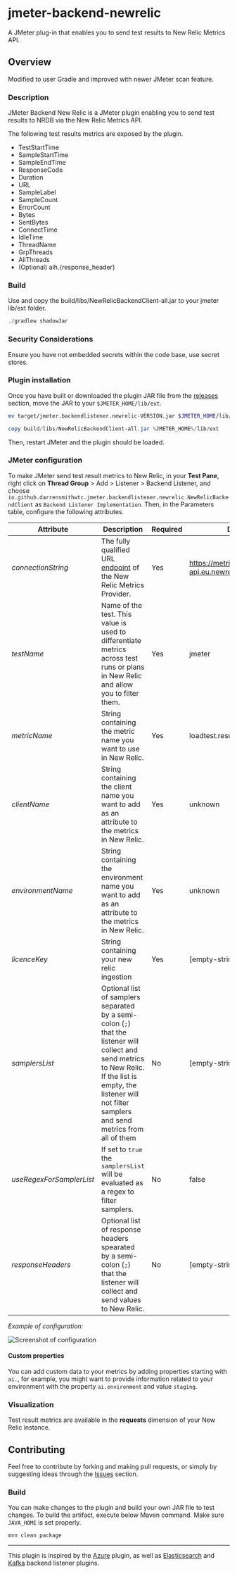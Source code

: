 # jmeter-backend-newrelic

A JMeter plug-in that enables you to send test results to New Relic Metrics API.

## Overview

Modified to user Gradle and improved with newer JMeter scan feature.

### Description

JMeter Backend New Relic is a JMeter plugin enabling you to send test results to NRDB via the New Relic Metrics API.

The following test results metrics are exposed by the plugin.

- TestStartTime
- SampleStartTime
- SampleEndTime
- ResponseCode
- Duration
- URL
- SampleLabel
- SampleCount
- ErrorCount
- Bytes
- SentBytes
- ConnectTime
- IdleTime
- ThreadName
- GrpThreads
- AllThreads
- (Optional) aih.{response_header}

### Build

Use  and copy the build/libs/NewRelicBackendClient-all.jar to your jmeter lib/ext folder.

``` powershell
./gradlew shadowJar
```


### Security Considerations

Ensure you have not embedded secrets within the code base, use secret stores.

### Plugin installation

Once you have built or downloaded the plugin JAR file from the [releases](https://github.com/darrensmithwtc/jmeter-backend-newrelic/releases) section,
move the JAR to your `$JMETER_HOME/lib/ext`.

```bash
mv target/jmeter.backendlistener.newrelic-VERSION.jar $JMETER_HOME/lib/ext/
```

``` powershell
copy build/libs/NewRelicBackendClient-all.jar %JMETER_HOME%/lib/ext
```

Then, restart JMeter and the plugin should be loaded.

### JMeter configuration

To make JMeter send test result metrics to New Relic, in your **Test Pane**, right click on
**Thread Group** > Add > Listener > Backend Listener, and choose `io.github.darrensmithwtc.jmeter.backendlistener.newrelic.NewRelicBackendClient` as `Backend Listener Implementation`.
Then, in the Parameters table, configure the following attributes.

| Attribute                | Description                                                                                                                                                                                                           | Required | Default                                      |
| ------------------------ | --------------------------------------------------------------------------------------------------------------------------------------------------------------------------------------------------------------------- | -------- | -------------------------------------------- |
| _connectionString_       | The fully qualified URL [endpoint](https://docs.newrelic.com/docs/using-new-relic/welcome-new-relic/get-started/our-eu-us-region-data-centers/) of the New Relic Metrics Provider.                                    | Yes      | https://metric-api.eu.newrelic.com/metric/v1 |
| _testName_               | Name of the test. This value is used to differentiate metrics across test runs or plans in New Relic and allow you to filter them.                                                                                    | Yes      | jmeter                                       |
| _metricName_             | String containing the metric name you want to use in New Relic.                                                                                                                                                       | Yes      | loadtest.result                              |
| _clientName_             | String containing the client name you want to add as an attribute to the metrics in New Relic.                                                                                                                        | Yes      | unknown                                      |
| _environmentName_        | String containing the environment name you want to add as an attribute to the metrics in New Relic.                                                                                                                   | Yes      | unknown                                      |
| _licenceKey_             | String containing your new relic ingestion                                                                                                                                                                            | Yes      | [empty-string]                               |
| _samplersList_           | Optional list of samplers separated by a semi-colon (`;`) that the listener will collect and send metrics to New Relic. If the list is empty, the listener will not filter samplers and send metrics from all of them | No       | [empty-string]                               |
| _useRegexForSamplerList_ | If set to `true` the `samplersList` will be evaluated as a regex to filter samplers.                                                                                                                                  | No       | false                                        |
| _responseHeaders_        | Optional list of response headers spearated by a semi-colon (`;`) that the listener will collect and send values to New Relic.                                                                                        | No       | [empty-string]                               |

_Example of configuration:_

![Screenshot of configuration](docs/configuration.png 'Screenshot of JMeter configuration')

#### Custom properties

You can add custom data to your metrics by adding properties starting with `ai.`, for example, you might want to provide information related to your environment with the property `ai.environment` and value `staging`.

### Visualization

Test result metrics are available in the **requests** dimension of your New Relic instance.

## Contributing

Feel free to contribute by forking and making pull requests, or simply by suggesting ideas through the
[Issues](https://github.com/darrensmithwtc/jmeter-backend-newrelic/issues) section.

### Build

You can make changes to the plugin and build your own JAR file to test changes. To build the artifact,
execute below Maven command. Make sure `JAVA_HOME` is set properly.

```bash
mvn clean package
```

---

This plugin is inspired by the [Azure](https://github.com/adrianmo/jmeter-backend-azure) plugin, as well as [Elasticsearch](https://github.com/delirius325/jmeter-elasticsearch-backend-listener) and [Kafka](https://github.com/rahulsinghai/jmeter-backend-listener-kafka) backend listener plugins.
